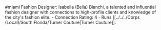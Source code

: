 #miami 
Fashion Designer: Isabella (Bella) Bianchi, a talented and influential fashion designer with connections to high-profile clients and knowledge of the city's fashion elite. - Connection Rating: 4 - Runs [[../../../Corps (Local)/South Florida/Turner Couture|Turner Couture]].